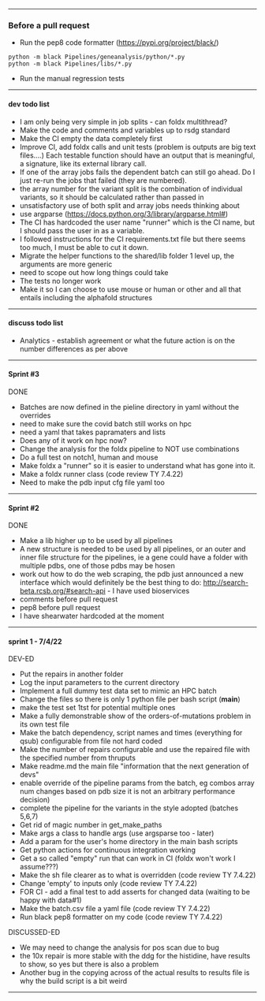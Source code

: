 ---------------------------------------------------------------------------
### Before a pull request
- Run the pep8 code formatter (https://pypi.org/project/black/)
```
python -m black Pipelines/geneanalysis/python/*.py
python -m black Pipelines/libs/*.py
```
- Run the manual regression tests

---------------------------------------------------------------------------
#### dev todo list
- I am only being very simple in job splits - can foldx multithread?
- Make the code and comments and variables up to rsdg standard
- Make the CI empty the data completely first
- Improve CI, add foldx calls and unit tests (problem is outputs are big text files....) Each testable function should have an output that is meaningful, a signature, like its external library call.
- If one of the array jobs fails the dependent batch can still go ahead. Do I just re-run the jobs that failed (they are numbered).
- the array number for the variant split is the combination of individual variants, so it should be calculated rather than passed in
- unsatisfactory use of both split and array jobs needs thinking about
- use argparse (https://docs.python.org/3/library/argparse.html#)
- The CI has hardcoded the user name "runner" which is the CI name, but I should pass the user in as a variable.
- I followed instructions for the CI requirements.txt file but there seems too much, I must be able to cut it down.
- Migrate the helper functions to the shared/lib folder 1 level up, the arguments are more generic
- need to scope out how long things could take
- The tests no longer work 
- Make it so I can choose to use mouse or human or other and all that entails including the alphafold structures

---------------------------------------------------------------------------
#### discuss todo list 
- Analytics - establish agreement or what the future action is on the number differences as per above

-------------------------------------------------------------------
#### Sprint #3
DONE
- Batches are now defined in the pieline directory in yaml without the overrides
- need to make sure the covid batch still works on hpc
- need a yaml that takes papramaters and lists
- Does any of it work on hpc now?
- Change the analysis for the foldx pipeline to NOT use combinations
- Do a full test on notch1, human and mouse
- Make foldx a "runner" so it is easier to understand what has gone into it.
- Make a foldx runner class (code review TY 7.4.22)
- Need to make the pdb input cfg file yaml too
-------------------------------------------------------------------
#### Sprint #2
DONE
- Make a lib higher up to be used by all pipelines
- A new structure is needed to be used by all pipelines, or an outer and inner file structure for the pipelines, ie a gene could have a folder with multiple pdbs, one of those pdbs may be hosen
- work out how to do the web scraping, the pdb just announced a new interface which would definitely be the best thing to do: http://search-beta.rcsb.org/#search-api - I have used bioservices
- comments before pull request
- pep8 before pull request
- I have shearwater hardcoded at the moment
--------------------------------------------------------------------------
#### sprint 1 - 7/4/22
DEV-ED
- Put the repairs in another folder
- Log the input parameters to the current directory
- Implement a full dummy test data set to mimic an HPC batch
- Change the files so there is only 1 python file per bash script (__main__)
- make the test set 1tst for potential multiple ones
- Make a fully demonstrable show of the orders-of-mutations problem in its own test file
- Make the batch dependency, script names and times (everything for qsub) configurable from file not hard coded
- Make the number of repairs configurable and use the repaired file with the specified number from thruputs
- Make readme.md the main file "information that the next generation of devs"
- enable override of the pipeline params from the batch, eg combos array num changes based on pdb size it is not an arbitrary 
performance decision)
- complete the pipeline for the variants in the style adopted (batches 5,6,7)
- Get rid of magic number in get_make_paths
- Make args a class to handle args (use argsparse too - later)
- Add a param for the user's home directory in the main bash scripts
- Get python actions for continuous integration working
- Get a so called "empty" run that can work in CI (foldx won't work I assume???)
- Make the sh file clearer as to what is overridden (code review TY 7.4.22)
- Change 'empty' to inputs only (code review TY 7.4.22)
- FOR CI - add a final test to add asserts for changed data (waiting to be happy with data#1)
- Make the batch.csv file a yaml file (code review TY 7.4.22)
- Run black pep8 formatter on my code (code review TY 7.4.22)

DISCUSSED-ED
- We may need to change the analysis for pos scan due to bug
- the 10x repair is more stable with the ddg for the histidine, have results to show, so yes but there is also a problem
- Another bug in the copying across of the actual results to results file is why the build script is a bit weird
---------------------------------------------------------------------------
